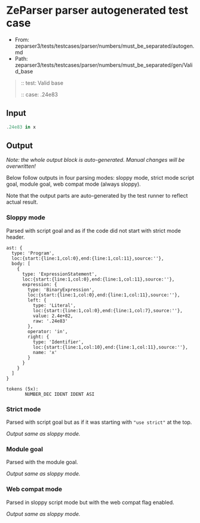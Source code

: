 # ZeParser parser autogenerated test case

- From: zeparser3/tests/testcases/parser/numbers/must_be_separated/autogen.md
- Path: zeparser3/tests/testcases/parser/numbers/must_be_separated/gen/Valid_base

> :: test: Valid base
>
> :: case: .24e83

## Input


`````js
.24e83 in x
`````

## Output

_Note: the whole output block is auto-generated. Manual changes will be overwritten!_

Below follow outputs in four parsing modes: sloppy mode, strict mode script goal, module goal, web compat mode (always sloppy).

Note that the output parts are auto-generated by the test runner to reflect actual result.

### Sloppy mode

Parsed with script goal and as if the code did not start with strict mode header.

`````
ast: {
  type: 'Program',
  loc:{start:{line:1,col:0},end:{line:1,col:11},source:''},
  body: [
    {
      type: 'ExpressionStatement',
      loc:{start:{line:1,col:0},end:{line:1,col:11},source:''},
      expression: {
        type: 'BinaryExpression',
        loc:{start:{line:1,col:0},end:{line:1,col:11},source:''},
        left: {
          type: 'Literal',
          loc:{start:{line:1,col:0},end:{line:1,col:7},source:''},
          value: 2.4e+82,
          raw: '.24e83'
        },
        operator: 'in',
        right: {
          type: 'Identifier',
          loc:{start:{line:1,col:10},end:{line:1,col:11},source:''},
          name: 'x'
        }
      }
    }
  ]
}

tokens (5x):
       NUMBER_DEC IDENT IDENT ASI
`````

### Strict mode

Parsed with script goal but as if it was starting with `"use strict"` at the top.

_Output same as sloppy mode._

### Module goal

Parsed with the module goal.

_Output same as sloppy mode._

### Web compat mode

Parsed in sloppy script mode but with the web compat flag enabled.

_Output same as sloppy mode._
